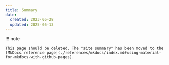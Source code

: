 ```yaml
---
title: Summary
date:
  created: 2023-05-28
  updated: 2025-05-13
---
```



!!! note

    This page should be deleted. The "site summary" has been moved to the
    [MkDocs reference page](./references/mkdocs/index.md#using-material-for-mkdocs-with-github-pages).

